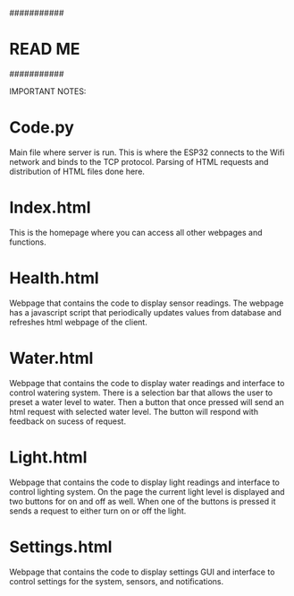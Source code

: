 ###########
# READ ME #
###########

IMPORTANT NOTES: 


Code.py
==========
Main file where server is run. This is where the ESP32 connects to the Wifi network and binds to the TCP protocol. 
Parsing of HTML requests and distribution of HTML files done here. 

Index.html
============
This is the homepage where you can access all other webpages and functions. 

Health.html
==========
Webpage that contains the code to display sensor readings. The webpage has a javascript script that periodically updates 
values from database and refreshes html webpage of the client. 

Water.html
==========
Webpage that contains the code to display water readings and interface to control watering system. There is a selection
bar that allows the user to preset a water level to water. Then a button that once pressed will send an html request with 
selected water level. The button will respond with feedback on sucess of request. 

Light.html
==========
Webpage that contains the code to display light readings and interface to control lighting system. 
On the page the current light level is displayed and two buttons for on and off as well. When one of the
buttons is pressed it sends a request to either turn on or off the light. 

Settings.html
==========
Webpage that contains the code to display settings GUI and interface to control settings for the system, sensors, and notifications.

